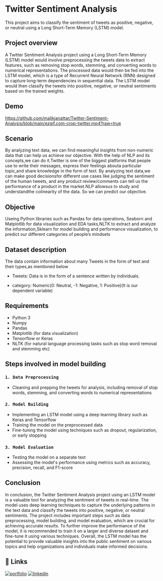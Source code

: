 
# Twitter Sentiment Analysis

This project aims to classify the sentiment of tweets as positive, negative, or neutral using a Long Short-Term Memory (LSTM) model.
## Project overview

A Twitter Sentiment Analysis project using a Long Short-Term Memory (LSTM) model would involve preprocessing the tweets data to extract features, such as removing stop words, stemming, and converting words to numerical representations. The processed data would then be fed into the LSTM model, which is a type of Recurrent Neural Network (RNN) designed to capture long-term dependencies in sequential data. The LSTM model would then classify the tweets into positive, negative, or neutral sentiments based on the trained weights.
## Demo

https://github.com/malikjanattar/Twitter-Sentiment-Analysis/blob/main/ezgif.com-crop-twitter.mp4?raw=true


## Scenario

By analyzing text data, we can find meaningful insights from non-numeric data that can help us achieve our objective. With the help of NLP and its concepts,we can do it.Twitter is one of the biggest platforms that people use to write their messages, express their feelings abouta particular topic,and share knowledge in the form of text. By analyzing text data,we can make good decisionsfor different use cases like judging the sentiment of the human tweets, and any product review/comments can tell us the performance of a product in the market.NLP allowsus to study and understandthe colinearity of the data. So we can predict our objective.
## Objective

Useing Python libraries such as Pandas for data operations, Seaborn and Matplotlib for data visualization and EDA tasks,NLTK to extract and analyze the information,Sklearn for model building and performance visualization, to predict our different categories of people’s mindsets
## Dataset description

The data contain information about many Tweets in the form of text and their types,as mentioned below

- Tweets: Data is in the form of a sentence written by individuals.

- category:  Numeric(0: Neutral, -1: Negative, 1: Positive)(It is our dependent variable)

## Requirements

- Python 3
- Numpy
- Pandas
- Matplotlib (for data visualization)
- Tensorflow or Keras
- NLTK (for natural language processing tasks such as stop word removal and stemming etc)
## Steps involved in model building

### `1. Data Preprocessing`
- Cleaning and prepping the tweets for analysis, including removal of stop words, stemming, and converting words to numerical representations

### `2. Model Building`
- Implementing an LSTM model using a deep learning library such as Keras and Tensorflow
- Training the model on the preprocessed data
- Fine-tuning the model using techniques such as dropout, regularization, or early stopping

### `3. Model Evaluation`
- Testing the model on a separate text
- Assessing the model's performance using metrics such as accuracy, precision, recall, and F1-score
## Conclusion

In conclusion, the Twitter Sentiment Analysis project using an LSTM model is a valuable tool for analyzing the sentiment of tweets in real-time. The model uses deep learning techniques to capture the underlying patterns in the text data and classify the tweets into positive, negative, or neutral sentiments. The project includes important steps such as data preprocessing, model building, and model evaluation, which are crucial for achieving accurate results. To further improve the performance of the model, it is recommended to train it on a larger and diverse dataset and fine-tune it using various techniques. Overall, the LSTM model has the potential to provide valuable insights into the public sentiment on various topics and help organizations and individuals make informed decisions.
## 🔗 Links
[![portfolio](https://img.shields.io/badge/my_portfolio-000?style=for-the-badge&logo=ko-fi&logoColor=white)](https://github.com/malikjanattar)
[![linkedin](https://img.shields.io/badge/linkedin-0A66C2?style=for-the-badge&logo=linkedin&logoColor=white)](https://www.linkedin.com/in/malikjan-attar-69a7a317b)
